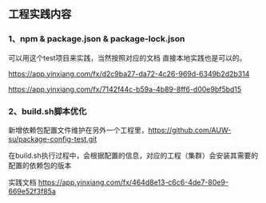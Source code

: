 ## 工程实践内容

### 1、npm & package.json & package-lock.json

可以用这个test项目来实践，当然按照对应的文档 直接本地实践也是可以的。

https://app.yinxiang.com/fx/d2c9ba27-da72-4c26-969d-6349b2d2b314

https://app.yinxiang.com/fx/7142f44c-b59a-4b89-8ff6-d00e9bf5bd15

### 2、build.sh脚本优化

新增依赖包配置文件维护在另外一个工程里，https://github.com/AUW-su/package-config-test.git

在build.sh执行过程中，会根据配置的信息，对应的工程（集群）会安装其需要的配置的依赖包的版本

实践文档 
https://app.yinxiang.com/fx/464d8e13-c6c6-4de7-80e9-669e52f3f85a